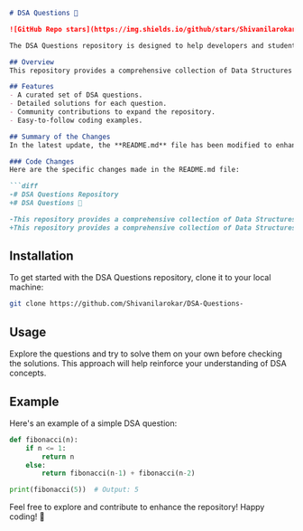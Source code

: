```markdown
# DSA Questions 🚀

![GitHub Repo stars](https://img.shields.io/github/stars/Shivanilarokar/DSA-Questions-?style=social) ![GitHub forks](https://img.shields.io/github/forks/Shivanilarokar/DSA-Questions-?style=social)

The DSA Questions repository is designed to help developers and students enhance their understanding of data structures and algorithms through practical questions and solutions. Each question is carefully curated, providing a solid foundation for mastering DSA concepts.

## Overview
This repository provides a comprehensive collection of Data Structures and Algorithms (DSA) questions, along with solutions and explanations to help you learn effectively.

## Features
- A curated set of DSA questions.
- Detailed solutions for each question.
- Community contributions to expand the repository.
- Easy-to-follow coding examples.

## Summary of the Changes
In the latest update, the **README.md** file has been modified to enhance clarity and engagement. The following changes were made:

### Code Changes
Here are the specific changes made in the README.md file:

```diff
-# DSA Questions Repository
+# DSA Questions 🚀

-This repository provides a comprehensive collection of Data Structures and Algorithms (DSA) questions aimed at helping both beginners and experienced developers enhance their understanding through practical examples and solutions.
+This repository provides a comprehensive collection of Data Structures and Algorithms (DSA) questions, along with solutions and explanations to help you learn effectively.
```

## Installation
To get started with the DSA Questions repository, clone it to your local machine:

```bash
git clone https://github.com/Shivanilarokar/DSA-Questions-
```

## Usage
Explore the questions and try to solve them on your own before checking the solutions. This approach will help reinforce your understanding of DSA concepts.

## Example
Here's an example of a simple DSA question:

```python
def fibonacci(n):
    if n <= 1:
        return n
    else:
        return fibonacci(n-1) + fibonacci(n-2)

print(fibonacci(5))  # Output: 5
```

Feel free to explore and contribute to enhance the repository! Happy coding! 🎉
```